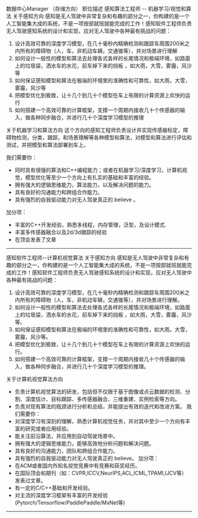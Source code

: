 数据中心Manager （存储方向）
职位描述
感知算法工程师 -- 机器学习/视觉和算法 
关于感知方向 
感知是无人驾驶中非常复杂和有趣的部分之一，你构建的是一个人工智能集大成的系统，不是一项按部就班就能完成的工作！感知软件工程师负责无人驾驶感知系统的设计和实现，应对无人驾驶中各种最有挑战的问题： 
1.    设计高效可靠的深度学习模型，在几十毫秒内精确检测和跟踪车周围200米之内所有的障碍物（人，车，非机动车辆，交通锥等），并对场景进行理解  
2.    如何设计一般性的模型和算法去处理各式各样的长尾情况和极端环境，如路面上的垃圾袋，洒水车的水花，前车掉下来的挡板 ，如大雨，大雪，雾霾，风沙等 
3.    如何保证感知模型和算法在极端的环境里的准确性和可靠性，如大雨，大雪，雾霾，风沙等  
4.    把模型优化到极致，让十几个到几十个模型在车上有限的计算资源上欢快的运行  
5.    如何搭建一个高效可靠的计算框架，支撑一个周期内接收几十个传感器的输入，做各种同步融合，并进行几十个深度学习模型的推理  
  
关于机器学习和算法方向 
这个方向的感知工程师负责设计并实现传感器标定，障碍物检测，分类，跟踪，和场景理解等各种模型和算法，对模型和算法进行评估和测试，并把模型和算法部署到车上。 
  
我们需要你：  
- 同时具有很强的算法和C++编程能力；或者在机器学习/深度学习，计算机视觉，模型优化等至少一个方向上有扎实的基础和丰富的经验。 
- 拥有强大的逻辑思维能力，算法能力，以及解决问题的能力。 
- 具有良好的沟通能力和跨组合作能力。 
- 具有强烈的自我驱动能力对无人驾驶真正的 believe 。 

加分项： 
- 丰富的C++开发经验，熟悉多线程，内存管理，泛型，及设计模式. 
- 丰富多传感器融合以及2d/3d跟踪的经验 
- 在顶会发表了文章 


--- ---
感知软件工程师--计算机视觉算法
关于感知方向 
感知是无人驾驶中非常复杂和有趣的部分之一，你构建的是一个人工智能集大成的系统，不是一项按部就班就能完成的工作！感知软件工程师负责无人驾驶感知系统的设计和实现，应对无人驾驶中各种最有挑战的问题： 
1. 设计高效可靠的深度学习模型，在几十毫秒内精确检测和跟踪车周围200米之内所有的障碍物（人，车，非机动车辆，交通锥等），并对场景进行理解。
2. 如何设计一般性的模型和算法去处理各式各样的长尾情况和极端环境，如路面上的垃圾袋，洒水车的水花，前车掉下来的挡板 ，如大雨，大雪，雾霾，风沙等。
3. 如何保证感知模型和算法在极端的环境里的准确性和可靠性，如大雨，大雪，雾霾，风沙等。
4. 把模型优化到极致，让十几个到几十个模型在车上有限的计算资源上欢快的运行。  
5. 如何搭建一个高效可靠的计算框架，支撑一个周期内接收几十个传感器的输入，做各种同步融合，并进行几十个深度学习模型的推理。

关于计算机视觉算法方向
- 负责计算机视觉算法的研发，包括但不仅限于基于图像或点云数据的检测、分割、深度估计、目标跟踪、多传感器融合、三维重建、实例检索等方向。
- 负责对现有算法的瓶颈进行分析和总结，并能提出有效的迭代和改进方案。
我们需要你：
- 对深度学习有深刻的理解，熟悉计算机视觉任务，并对其中至少一个方向有丰富的研究或者应用经验。
- 能关注前沿算法，并应用到自动驾驶场景中。
- 拥有强大的逻辑思维能力，能够高效地分析问题和解决问题。 
- 具有良好的沟通能力，团队和跨组合作能力。
- 具有强烈的自我驱动能力对无人驾驶真正的 believe。
加分项：
- 在ACM或者国内外知名视觉竞赛中有竞赛和获奖经历。
- 在国际顶会和期刊（如：CVPR,ICCV,NeurIPS,ACL,ICML,TPAMI,IJCV等）发表过文章。
- 有一定的C/C++基础和开发经验。
- 对主流的深度学习框架有丰富的开发经验(Pytorch/Tensorflow/PaddlePaddle/MxNet等)

--- ---
